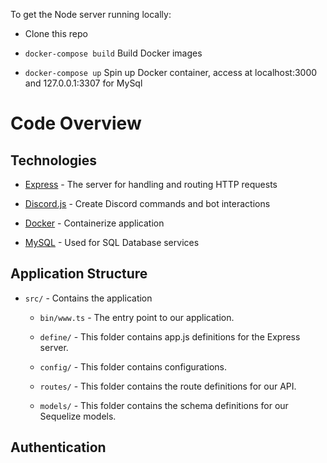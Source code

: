 
To get the Node server running locally:

- Clone this repo

- `docker-compose build` Build Docker images

- `docker-compose up` Spin up Docker container, access at localhost:3000 and 127.0.0.1:3307 for MySql

# Code Overview

## Technologies

- [Express](https://www.npmjs.com/package/express) - The server for handling and routing HTTP requests

- [Discord.js](https://discord.js.org/#/) - Create Discord commands and bot interactions

- [Docker](https://www.docker.com/) - Containerize application

- [MySQL](https://www.docker.com/) - Used for SQL Database services

## Application Structure

- `src/` - Contains the application

	- `bin/www.ts` - The entry point to our application.
	
	- `define/` - This folder contains app.js definitions for the Express server.

	- `config/` - This folder contains configurations.

	- `routes/` - This folder contains the route definitions for our API.

	- `models/` - This folder contains the schema definitions for our Sequelize models.

## Authentication

